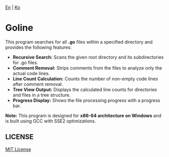 [En](README.md) | [Ko](README_kr.md)

# Goline

This program searches for all **.go** files within a specified directory and provides the following features:

- **Recursive Search:** Scans the given root directory and its subdirectories for .go files.
- **Comment Removal:** Strips comments from the files to analyze only the actual code lines.
- **Line Count Calculation:** Counts the number of non-empty code lines after comment removal.
- **Tree View Output:** Displays the calculated line counts for directories and files in a tree structure.
- **Progress Display:** Shows the file processing progress with a progress bar.

**Note:** This program is designed for **x86-64 architecture on Windows** and is built using GCC with SSE2 optimizations.

## LICENSE

[MIT License](https://opensource.org/licenses/MIT)
